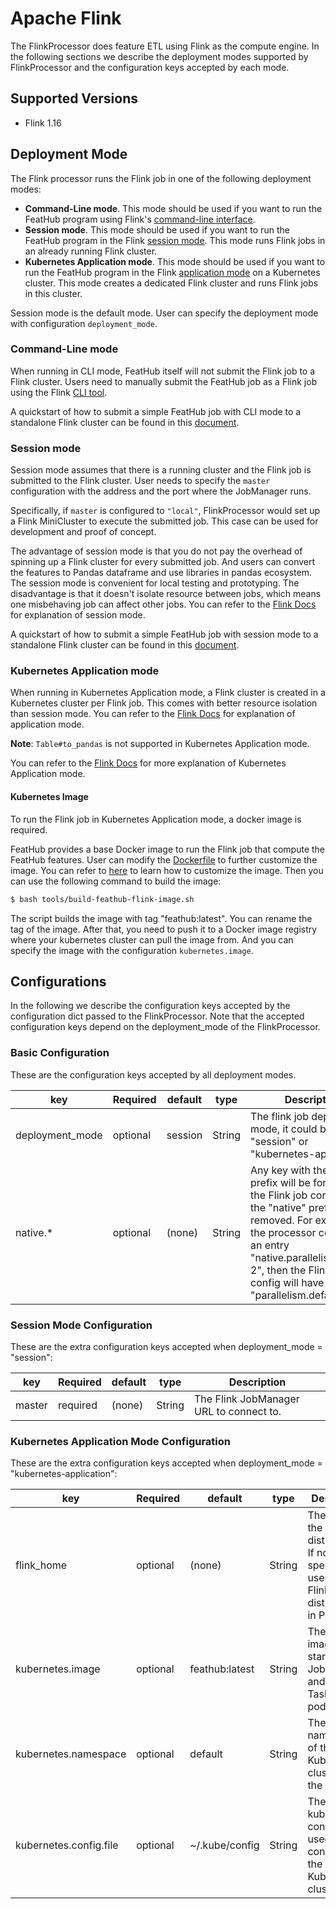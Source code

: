 # Apache Flink

The FlinkProcessor does feature ETL using Flink as the compute engine. In the
following sections we describe the deployment modes supported by FlinkProcessor
and the configuration keys accepted by each mode.

## Supported Versions

- Flink 1.16

## Deployment Mode
The Flink processor runs the Flink job in one of the following deployment modes:

- **Command-Line mode**. This mode should be used if you want to run the FeatHub
  program using Flink's [command-line
interface](https://nightlies.apache.org/flink/flink-docs-stable/docs/deployment/cli/#command-line-interface).
- **Session mode**. This mode should be used if you want to run the FeatHub program
  in the Flink [session
mode](https://nightlies.apache.org/flink/flink-docs-release-1.16/docs/deployment/overview/#session-mode).
This mode runs Flink jobs in an already running Flink cluster.
- **Kubernetes Application mode**. This mode should be used if you want to run the
  FeatHub program in the Flink [application
mode](https://nightlies.apache.org/flink/flink-docs-release-1.16/docs/deployment/overview/#application-mode)
on a Kubernetes cluster. This mode creates a dedicated Flink cluster and runs
Flink jobs in this cluster.

Session mode is the default mode. User can specify the deployment mode with
configuration `deployment_mode`.

### Command-Line mode

When running in CLI mode, FeatHub itself will not submit the Flink job to a
Flink cluster. Users need to manually submit the FeatHub job as a Flink job
using the Flink [CLI tool](https://nightlies.apache.org/flink/flink-docs-master/docs/deployment/cli/#command-line-interface).

A quickstart of how to submit a simple FeatHub job with CLI mode to a standalone Flink 
cluster can be found in this [document](../quickstarts/flink-cli-mode.md).

### Session mode

Session mode assumes that there is a running cluster and the Flink job is
submitted to the Flink cluster. User needs to specify the `master` configuration
with the address and the port where the JobManager runs.

Specifically, if `master` is configured to `"local"`, FlinkProcessor would set
up a Flink MiniCluster to execute the submitted job. This case can be used for
development and proof of concept.

The advantage of session mode is that you do not pay the overhead of spinning up a Flink
cluster for every submitted job. And users can convert the features to Pandas dataframe 
and use libraries in pandas ecosystem. The session mode is convenient for local testing 
and prototyping. The disadvantage is that it doesn't isolate resource between jobs, 
which means one misbehaving job can affect other jobs. You can refer to 
the [Flink Docs](https://nightlies.apache.org/flink/flink-docs-master/docs/deployment/overview/#session-mode)
for explanation of session mode. 

A quickstart of how to submit a simple FeatHub job with session mode to a standalone 
Flink cluster can be found in this [document](../quickstarts/flink-session-mode.md).

### Kubernetes Application mode

When running in Kubernetes Application mode, a Flink cluster is created in a Kubernetes 
cluster per Flink job. This comes with better resource isolation than session mode. 
You can refer to 
the [Flink Docs](https://nightlies.apache.org/flink/flink-docs-master/docs/deployment/overview/#application-mode)
for explanation of application mode. 

**Note**: `Table#to_pandas` is not supported in Kubernetes Application mode.

You can refer to the [Flink Docs](https://nightlies.apache.org/flink/flink-docs-master/docs/deployment/resource-providers/native_kubernetes/#application-mode) 
for more explanation of Kubernetes Application mode.

#### Kubernetes Image
To run the Flink job in Kubernetes Application mode, a docker image is required.

FeatHub provides a base Docker image to run the Flink job that compute the FeatHub 
features. User can modify the [Dockerfile](../../../docker/Dockerfile) to further customize 
the image. You can refer to [here](https://nightlies.apache.org/flink/flink-docs-master/docs/deployment/resource-providers/standalone/docker/#further-customization)
to learn how to customize the image. Then you can use the following command to build 
the image:

```bash
$ bash tools/build-feathub-flink-image.sh
```

The script builds the image with tag "feathub:latest". You can rename the tag of the 
image. After that, you need to push it to a Docker image registry where your kubernetes 
cluster can pull the image from. And you can specify the image with the 
configuration `kubernetes.image`.

## Configurations

In the following we describe the configuration keys accepted by the
configuration dict passed to the FlinkProcessor. Note that the accepted
configuration keys depend on the deployment_mode of the FlinkProcessor.

### Basic Configuration

These are the configuration keys accepted by all deployment modes.

| key             | Required | default | type   | Description                                                                              |
|-----------------|----------|---------|--------|------------------------------------------------------------------------------------------|
| deployment_mode | optional | session | String | The flink job deployment mode, it could be "cli", "session" or "kubernetes-application". |
| native.*                | optional | (none)         | String | Any key with the "native" prefix will be forwarded to the Flink job config after the "native" prefix is removed. For example, if the processor config has an entry "native.parallelism.default: 2", then the Flink job config will have an entry "parallelism.default: 2". |

### Session Mode Configuration

These are the extra configuration keys accepted when deployment_mode = "session":

| key          | Required | default | type    | Description                                                                                                                                |
|--------------|----------|---------|---------|--------------------------------------------------------------------------------------------------------------------------------------------|
| master | required | (none)  | String  | The Flink JobManager URL to connect to.                                                                                              |

### Kubernetes Application Mode Configuration

These are the extra configuration keys accepted when deployment_mode = "kubernetes-application":

| key                    | Required | default        | type   | Description                                                                                                                                                                                                                                                                                                                                                                                        |
|------------------------|----------|----------------|--------|----------------------------------------------------------------------------------------------------------------------------------------------------------------------------------------------------------------------------------------------------------------------------------------------------------------------------------------------------------------------------------------------------|
| flink_home             | optional | (none)         | String | The path to the Flink distribution. If not specified, it uses the Flink's distribution in PyFlink.                                                                                                                                                                                                                                                                                                 |
| kubernetes.image       | optional | feathub:latest | String | The docker image to start the JobManager and TaskManager pod.                                                                                                                                                                                                                                                                                                                                      |
| kubernetes.namespace   | optional | default        | String | The namespace of the Kubernetes cluster to run the Flink job.                                                                                                                                                                                                                                                                                                                                      |
| kubernetes.config.file | optional | ~/.kube/config | String | The kubernetes config file is used to connector to the Kubernetes cluster.                                                                                                                                                                                                                                                                                                                         |
